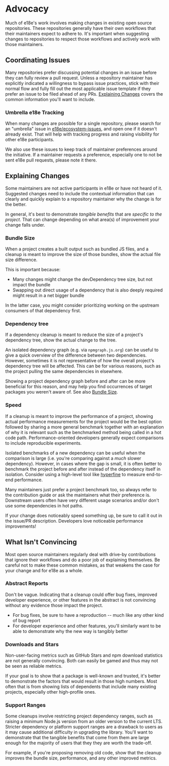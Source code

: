 # Advocacy

Much of e18e's work involves making changes in existing open source repositories.
These repositories generally have their own workflows that their maintainers expect to adhere to.
It's important when suggesting changes to repositories to respect those workflows and actively work with those maintainers.

## Coordinating Issues

Many repositories prefer discussing potential changes in an issue before they can fully review a pull request.
Unless a repository maintainer has explicitly indicated a willingness to bypass issue practices, stick with their normal flow and fully fill out the most applicable issue template if they prefer an issue to be filed ahead of any PRs.
[Explaining Changes](#explaining-changes) covers the common information you'll want to include.

### Umbrella e18e Tracking

When many changes are possible for a single repository, please search for an "umbrella" issue in [e18e/ecosystem-issues](https://github.com/e18e/ecosystem-issues), and open one if it doesn't already exist.
That will help with tracking progress and raising visibility for other e18e participants.

We also use these issues to keep track of maintainer preferences around the initiative.
If a maintainer requests a preference, especially one to not be sent e18e pull requests, please note it there.

## Explaining Changes

Some maintainers are not active participants in e18e or have not heard of it.
Suggested changes need to include the contextual information that can clearly and quickly explain to a repository maintainer why the change is for the better.

In general, it's best to demonstrate _tangible benefits_ that are _specific to the project_.
That can change depending on what area(s) of improvement your change falls under.

### Bundle Size

When a project creates a built output such as bundled JS files, and a cleanup is meant to improve the size of those bundles, show the actual file size difference.

This is important because:

* Many changes might change the devDependency tree size, but not impact the bundle
* Swapping out direct usage of a dependency that is also deeply required might result in a net bigger bundle

In the latter case, you might consider prioritizing working on the upstream consumers of that dependency first.

### Dependency tree

If a dependency cleanup is meant to reduce the size of a project's dependency tree, show the actual change to the tree.

An isolated dependency graph (e.g. via `npmgraph.js.org`) can be useful to give a quick overview of the difference between two dependencies.
However, sometimes it is not representative of how the overall project's dependency tree will be affected.
This can be for various reasons, such as the project pulling the same dependencies in elsewhere.

Showing a project dependency graph before and after can be more beneficial for this reason, and may help you find occurrences of target packages you weren't aware of.
See also [Bundle Size](#bundle-size).

### Speed

If a cleanup is meant to improve the performance of a project, showing actual performance measurements for the project would be the best option followed by sharing a more general benchmark together with an explanation of why it is relevant such as the benchmarked method being called in a hot code path.
Performance-oriented developers generally expect comparisons to include reproducible experiments.

Isolated benchmarks of a new dependency can be useful when the comparison is large (i.e. you're comparing against a _much_ slower dependency).
However, in cases where the gap is small, it is often better to benchmark the project before and after instead of the dependency itself in isolation.
Consider using a high-level tool like [hyperfine](https://github.com/sharkdp/hyperfine) to measure end-to-end performance.

Many maintainers just prefer a project benchmark too, so always refer to the contribution guide or ask the maintainers what their preference is.
Downstream users often have very different usage scenarios and/or don't use some dependencies in hot paths.

If your change does noticeably speed something up, be sure to call it out in the issue/PR description.
Developers love noticeable performance improvements!

## What Isn't Convincing

Most open source maintainers regularly deal with drive-by contributions that ignore their workflows and do a poor job of explaining themselves.
Be careful not to make these common mistakes, as that weakens the case for your change and for e18e as a whole.

### Abstract Reports

Don't be vague.
Indicating that a cleanup could offer bug fixes, improved developer experience, or other features in the abstract is not convincing without any evidence those impact the project.

* For bug fixes, be sure to have a reproduction -- much like any other kind of bug report
* For developer experience and other features, you'll similarly want to be able to demonstrate why the new way is tangibly better

### Downloads and Stars

Non-user-facing metrics such as GitHub Stars and npm download statistics are not generally convincing.
Both can easily be gamed and thus may not be seen as reliable metrics.

If your goal is to show that a package is well-known and trusted, it's better to demonstrate the factors that would result in those high numbers.
Most often that is from showing lists of dependents that include many existing projects, especially other high-profile ones.

### Support Ranges

Some cleanups involve restricting project dependency ranges, such as raising a minimum Node.js version from an older version to the current LTS.
Stricter dependency or platform support ranges are a drawback to users as it may cause additional difficulty in upgrading the library.
You'll want to demonstrate that the tangible benefits that come from them are large enough for the majority of users that they they are worth the trade-off.

For example, if you're proposing removing old code, show that the cleanup improves the bundle size, performance, and any other improved metrics.
